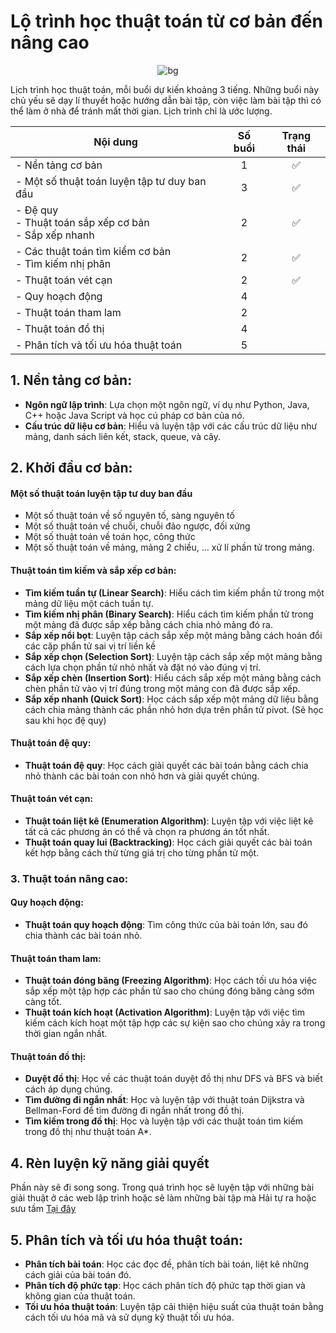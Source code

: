 # Lộ trình học thuật toán từ cơ bản đến nâng cao

<p align="center"> <img src="./Nam Tôn/01_numeric_digit_extraction/images/bg.png" alt="bg" /> </p>

Lịch trình học thuật toán, mỗi buổi dự kiến khoảng 3 tiếng. Những buổi này chủ yếu sẽ dạy lí thuyết hoặc hướng dẫn bài tập, còn việc làm bài tập thì có thể làm ở nhà để tránh mất thời gian. Lịch trình chỉ là ước lượng.

<div align="center">

|Nội dung|Số buổi|Trạng thái|
|---|:-:|:-:|
|- Nền tảng cơ bản|1|✅|
|- Một số thuật toán luyện tập tư duy ban đầu|3|✅|
|- Đệ quy<br>- Thuật toán sắp xếp cơ bản<br>- Sắp xếp nhanh|2|✅|
|- Các thuật toán tìm kiểm cơ bản<br>- Tìm kiếm nhị phân|2|✅|
|- Thuật toán vét cạn|2|✅|
|- Quy hoạch động|4||
|- Thuật toán tham lam|2||
|- Thuật toán đồ thị|4||
|- Phân tích và tối ưu hóa thuật toán|5||

</div>

## 1. Nền tảng cơ bản:
   - **Ngôn ngữ lập trình**: Lựa chọn một ngôn ngữ, ví dụ như Python, Java, C++ hoặc Java Script và học cú pháp cơ bản của nó.
   - **Cấu trúc dữ liệu cơ bản**: Hiểu và luyện tập với các cấu trúc dữ liệu như mảng, danh sách liên kết, stack, queue, và cây.

## 2. Khởi đầu cơ bản:

#### Một số thuật toán luyện tập tư duy ban đầu
   - Một số thuật toán về số nguyên tố, sàng nguyên tố
   - Một số thuật toán về chuỗi, chuỗi đảo ngược, đối xứng
   - Một số thuật toán về toán học, công thức
   - Một số thuật toán về mảng, mảng 2 chiều, ... xử lí phần tử trong mảng.

#### Thuật toán tìm kiếm và sắp xếp cơ bản:
   - **Tìm kiếm tuần tự (Linear Search)**: Hiểu cách tìm kiếm phần tử trong một mảng dữ liệu một cách tuần tự.
   - **Tìm kiếm nhị phân (Binary Search)**: Hiểu cách tìm kiếm phần tử trong một mảng đã được sắp xếp bằng cách chia nhỏ mảng đó ra.
   - **Sắp xếp nổi bọt**: Luyện tập cách sắp xếp một mảng bằng cách hoán đổi các cặp phẩn tử sai vị trí liền kề
   - **Sắp xếp chọn (Selection Sort)**: Luyện tập cách sắp xếp một mảng bằng cách lựa chọn phần tử nhỏ nhất và đặt nó vào đúng vị trí.
   - **Sắp xếp chèn (Insertion Sort)**: Hiểu cách sắp xếp một mảng bằng cách chèn phần tử vào vị trí đúng trong một mảng con đã được sắp xếp.
   - **Sắp xếp nhanh (Quick Sort)**: Học cách sắp xếp một mảng dữ liệu bằng cách chia mảng thành các phần nhỏ hơn dựa trên phần tử pivot. (Sẽ học sau khi học đệ quy)

#### Thuật toán đệ quy:
   - **Thuật toán đệ quy**: Học cách giải quyết các bài toán bằng cách chia nhỏ thành các bài toán con nhỏ hơn và giải quyết chúng.

#### Thuật toán vét cạn:
   - **Thuật toán liệt kê (Enumeration Algorithm)**: Luyện tập với việc liệt kê tất cả các phương án có thể và chọn ra phương án tốt nhất.
   - **Thuật toán quay lui (Backtracking)**: Học cách giải quyết các bài toán kết hợp bằng cách thử từng giá trị cho từng phần tử một.

### 3. Thuật toán nâng cao:

#### Quy hoạch động:
   - **Thuật toán quy hoạch động**: Tìm công thức của bài toán lớn, sau đó chia thành các bài toán nhỏ.

#### Thuật toán tham lam:
   - **Thuật toán đóng băng (Freezing Algorithm)**: Học cách tối ưu hóa việc sắp xếp một tập hợp các phần tử sao cho chúng đóng băng càng sớm càng tốt.
   - **Thuật toán kích hoạt (Activation Algorithm)**: Luyện tập với việc tìm kiếm cách kích hoạt một tập hợp các sự kiện sao cho chúng xảy ra trong thời gian ngắn nhất.

#### Thuật toán đồ thị:
   - **Duyệt đồ thị**: Học về các thuật toán duyệt đồ thị như DFS và BFS và biết cách áp dụng chúng.
   - **Tìm đường đi ngắn nhất**: Học và luyện tập với thuật toán Dijkstra và Bellman-Ford để tìm đường đi ngắn nhất trong đồ thị.
   - **Tìm kiếm trong đồ thị**: Học và luyện tập với các thuật toán tìm kiếm trong đồ thị như thuật toán A*.

## 4. Rèn luyện kỹ năng giải quyết

Phần này sẽ đi song song. Trong quá trình học sẽ luyện tập với những bài giải thuật ở các web lập trình hoặc sẽ làm những bài tập mà Hải tự ra hoặc sưu tầm [Tại đây](https://github.com/zukahai/algotithm-training?tab=readme-ov-file#algotithm-training)

## 5. Phân tích và tối ưu hóa thuật toán:
   - **Phân tích bài toán**: Học các đọc đề, phân tích bài toán, liệt kê những cách giải của bài toán đó.
   - **Phân tích độ phức tạp**: Học cách phân tích độ phức tạp thời gian và không gian của thuật toán.
   - **Tối ưu hóa thuật toán**: Luyện tập cải thiện hiệu suất của thuật toán bằng cách tối ưu hóa mã và sử dụng kỹ thuật tối ưu hóa.
